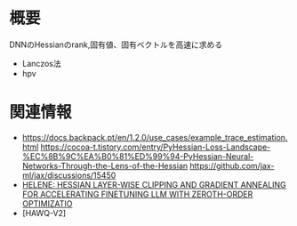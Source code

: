 # 概要
DNNのHessianのrank,固有値、固有ベクトルを高速に求める

- Lanczos法
- hpv

# 関連情報
- https://docs.backpack.pt/en/1.2.0/use_cases/example_trace_estimation.html
https://cocoa-t.tistory.com/entry/PyHessian-Loss-Landscape-%EC%8B%9C%EA%B0%81%ED%99%94-PyHessian-Neural-Networks-Through-the-Lens-of-the-Hessian
https://github.com/jax-ml/jax/discussions/15450
- [HELENE: HESSIAN LAYER-WISE CLIPPING AND GRADIENT ANNEALING FOR ACCELERATING FINETUNING LLM WITH ZEROTH-ORDER OPTIMIZATIO](https://arxiv.org/abs/2411.10696)
- [HAWQ-V2] 